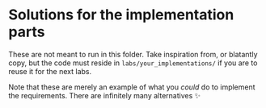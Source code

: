 # Solutions for the implementation parts
These are not meant to run in this folder. Take inspiration from, or blatantly copy, but the code must reside in `labs/your_implementations/` if you are to reuse it for the next labs.

Note that these are merely an example of what you *could* do to implement the requirements. There are infinitely many alternatives ✨